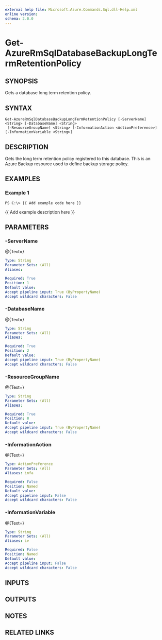 ```yaml
---
external help file: Microsoft.Azure.Commands.Sql.dll-Help.xml
online version: 
schema: 2.0.0
---
```


# Get-AzureRmSqlDatabaseBackupLongTermRetentionPolicy
## SYNOPSIS
Gets a database long term retention policy.

## SYNTAX

```
Get-AzureRmSqlDatabaseBackupLongTermRetentionPolicy [-ServerName] <String> [-DatabaseName] <String>
 [-ResourceGroupName] <String> [-InformationAction <ActionPreference>] [-InformationVariable <String>]
```

## DESCRIPTION
Gets the long term retention policy registered to this database. 
This is an Azure Backup resource used to define backup storage policy.

## EXAMPLES

### Example 1
```
PS C:\> {{ Add example code here }}
```

{{ Add example description here }}

## PARAMETERS

### -ServerName
@{Text=}

```yaml
Type: String
Parameter Sets: (All)
Aliases: 

Required: True
Position: 1
Default value: 
Accept pipeline input: True (ByPropertyName)
Accept wildcard characters: False
```

### -DatabaseName
@{Text=}

```yaml
Type: String
Parameter Sets: (All)
Aliases: 

Required: True
Position: 2
Default value: 
Accept pipeline input: True (ByPropertyName)
Accept wildcard characters: False
```

### -ResourceGroupName
@{Text=}

```yaml
Type: String
Parameter Sets: (All)
Aliases: 

Required: True
Position: 0
Default value: 
Accept pipeline input: True (ByPropertyName)
Accept wildcard characters: False
```

### -InformationAction
@{Text=}

```yaml
Type: ActionPreference
Parameter Sets: (All)
Aliases: infa

Required: False
Position: Named
Default value: 
Accept pipeline input: False
Accept wildcard characters: False
```

### -InformationVariable
@{Text=}

```yaml
Type: String
Parameter Sets: (All)
Aliases: iv

Required: False
Position: Named
Default value: 
Accept pipeline input: False
Accept wildcard characters: False
```

## INPUTS

## OUTPUTS

## NOTES

## RELATED LINKS


